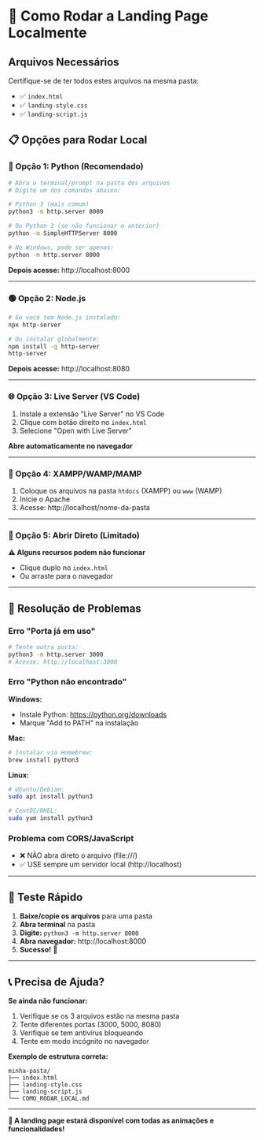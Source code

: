 # 🚀 Como Rodar a Landing Page Localmente

## Arquivos Necessários
Certifique-se de ter todos estes arquivos na mesma pasta:
- ✅ `index.html`
- ✅ `landing-style.css` 
- ✅ `landing-script.js`

## 📋 Opções para Rodar Local

### 🐍 Opção 1: Python (Recomendado)
```bash
# Abra o terminal/prompt na pasta dos arquivos
# Digite um dos comandos abaixo:

# Python 3 (mais comum)
python3 -m http.server 8000

# Ou Python 2 (se não funcionar o anterior)
python -m SimpleHTTPServer 8000

# No Windows, pode ser apenas:
python -m http.server 8000
```

**Depois acesse:** http://localhost:8000

---

### 🟢 Opção 2: Node.js
```bash
# Se você tem Node.js instalado:
npx http-server

# Ou instalar globalmente:
npm install -g http-server
http-server
```

**Depois acesse:** http://localhost:8080

---

### 🌐 Opção 3: Live Server (VS Code)
1. Instale a extensão "Live Server" no VS Code
2. Clique com botão direito no `index.html`
3. Selecione "Open with Live Server"

**Abre automaticamente no navegador**

---

### 🔧 Opção 4: XAMPP/WAMP/MAMP
1. Coloque os arquivos na pasta `htdocs` (XAMPP) ou `www` (WAMP)
2. Inicie o Apache
3. Acesse: http://localhost/nome-da-pasta

---

### 📱 Opção 5: Abrir Direto (Limitado)
**⚠️ Alguns recursos podem não funcionar**
- Clique duplo no `index.html`
- Ou arraste para o navegador

---

## 🚨 Resolução de Problemas

### Erro "Porta já em uso"
```bash
# Tente outra porta:
python3 -m http.server 3000
# Acesse: http://localhost:3000
```

### Erro "Python não encontrado"
**Windows:**
- Instale Python: https://python.org/downloads
- Marque "Add to PATH" na instalação

**Mac:**
```bash
# Instalar via Homebrew:
brew install python3
```

**Linux:**
```bash
# Ubuntu/Debian:
sudo apt install python3

# CentOS/RHEL:
sudo yum install python3
```

### Problema com CORS/JavaScript
- ❌ NÃO abra direto o arquivo (file:///)
- ✅ USE sempre um servidor local (http://localhost)

---

## 🎯 Teste Rápido

1. **Baixe/copie os arquivos** para uma pasta
2. **Abra terminal** na pasta
3. **Digite:** `python3 -m http.server 8000`
4. **Abra navegador:** http://localhost:8000
5. **Sucesso!** 🎉

---

## 📞 Precisa de Ajuda?

**Se ainda não funcionar:**
1. Verifique se os 3 arquivos estão na mesma pasta
2. Tente diferentes portas (3000, 5000, 8080)
3. Verifique se tem antivírus bloqueando
4. Tente em modo incógnito no navegador

**Exemplo de estrutura correta:**
```
minha-pasta/
├── index.html
├── landing-style.css
├── landing-script.js
└── COMO_RODAR_LOCAL.md
```

---

**🚀 A landing page estará disponível com todas as animações e funcionalidades!**